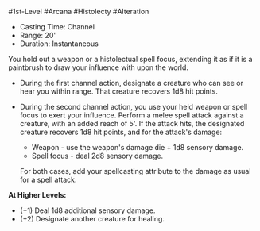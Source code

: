 #1st-Level #Arcana #Histolecty #Alteration 

- Casting Time: Channel
- Range: 20'
- Duration: Instantaneous

You hold out a weapon or a histolectual spell focus, extending it as if it is a paintbrush to draw your influence with upon the world. 
* During the first channel action, designate a creature who can see or hear you within range. That creature recovers 1d8 hit points.
* During the second channel action, you use your held weapon or spell focus to exert your influence. Perform a melee spell attack against a creature, with an added reach of 5'. If the attack hits, the designated creature recovers 1d8 hit points, and for the attack's damage:
	* Weapon - use the weapon's damage die + 1d8 sensory damage.
	* Spell focus - deal 2d8 sensory damage.
	
	For both cases, add your spellcasting attribute to the damage as usual for a spell attack.

**At Higher Levels:**
* (+1) Deal 1d8 additional sensory damage.
* (+2) Designate another creature for healing.